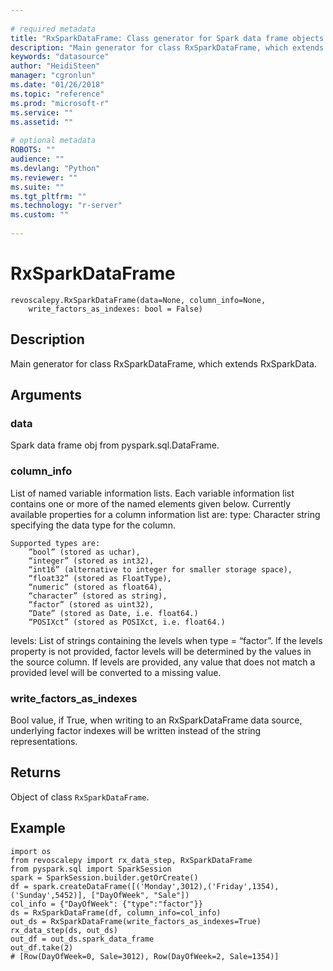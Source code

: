 ```yaml
--- 
 
# required metadata 
title: "RxSparkDataFrame: Class generator for Spark data frame objects (revoscalepy)" 
description: "Main generator for class RxSparkDataFrame, which extends RxSparkData." 
keywords: "datasource" 
author: "HeidiSteen" 
manager: "cgronlun" 
ms.date: "01/26/2018" 
ms.topic: "reference" 
ms.prod: "microsoft-r" 
ms.service: "" 
ms.assetid: "" 
 
# optional metadata 
ROBOTS: "" 
audience: "" 
ms.devlang: "Python" 
ms.reviewer: "" 
ms.suite: "" 
ms.tgt_pltfrm: "" 
ms.technology: "r-server" 
ms.custom: "" 
 
---
```


# RxSparkDataFrame


 



```
revoscalepy.RxSparkDataFrame(data=None, column_info=None,
    write_factors_as_indexes: bool = False)
```





## Description

Main generator for class RxSparkDataFrame, which extends RxSparkData.


## Arguments


### data

Spark data frame obj from pyspark.sql.DataFrame.


### column_info

List of named variable information lists. Each variable
information list contains one or more of the named elements given below.
Currently available properties for a column information list are:
type: Character string specifying the data type for the column.

    Supported types are:
        ”bool” (stored as uchar),
        “integer” (stored as int32),
        “int16” (alternative to integer for smaller storage space),
        “float32” (stored as FloatType),
        “numeric” (stored as float64),
        “character” (stored as string),
        “factor” (stored as uint32),
        “Date” (stored as Date, i.e. float64.)
        “POSIXct” (stored as POSIXct, i.e. float64.)

levels: List of strings containing the levels when type = “factor”. If
    the levels property is not provided, factor levels will be determined
    by the values in the source column. If levels are provided, any value
    that does not match a provided level will be converted to a missing
    value.


### write_factors_as_indexes

Bool value, if True, when writing to an
RxSparkDataFrame data source, underlying factor indexes will be written instead
of the string representations.


## Returns

Object of class `RxSparkDataFrame`.


## Example



```
import os
from revoscalepy import rx_data_step, RxSparkDataFrame
from pyspark.sql import SparkSession
spark = SparkSession.builder.getOrCreate()
df = spark.createDataFrame([('Monday',3012),('Friday',1354),('Sunday',5452)], ["DayOfWeek", "Sale"])
col_info = {"DayOfWeek": {"type":"factor"}}
ds = RxSparkDataFrame(df, column_info=col_info)
out_ds = RxSparkDataFrame(write_factors_as_indexes=True)
rx_data_step(ds, out_ds)
out_df = out_ds.spark_data_frame
out_df.take(2)
# [Row(DayOfWeek=0, Sale=3012), Row(DayOfWeek=2, Sale=1354)]
```

